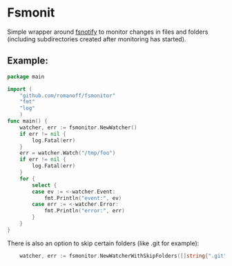 Fsmonit
=======
Simple wrapper around [fsnotify](https://code.google.com/p/go/source/browse/?repo=exp#hg%2Ffsnotify) to monitor changes in files and folders (including subdirectories created after monitoring has started).

Example:
--------
```go
package main

import (
	"github.com/romanoff/fsmonitor"
	"fmt"
	"log"
	)
func main() {
	watcher, err := fsmonitor.NewWatcher()
	if err != nil {
		log.Fatal(err)
	}
	err = watcher.Watch("/tmp/foo")
	if err != nil {
		log.Fatal(err)
	}
	for {
		select {
		case ev := <-watcher.Event:
			fmt.Println("event:", ev)
		case err := <-watcher.Error:
			fmt.Println("error:", err)
		}
	}
}
```

There is also an option to skip certain folders (like .git for example):

```go
	watcher, err := fsmonitor.NewWatcherWithSkipFolders([]string{".git"})
```
